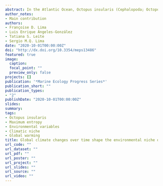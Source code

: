 ```yaml
---
abstract: In the Atlantic Ocean, Octopus insularis (Cephalopoda; Octopodidae) Leite and Haimovici, 2008 inhabits warm and shallow habitats, where it is one of the main targets of cephalopod fisheries. Considering the current trend of increasing seawater temperature, warm-water species are expected to expand their geographic distribution ranges. Ecological niche modeling (ENM) is an important tool to help describe likely changes in geographic distribution patterns of a species in different climatic scenarios. To evaluate changes in the distribution of Octopus insularis over time, the maximum entropy approach was used, which estimated a suitable climatic niche for Octopus under 5 scenarios of global climate change. Four environmental variables were chosen to model the suitable climatic niche of O. insularis in the present, past, and future scenarios. The ENM in different climatic scenarios showed good validation and pointed out an increase of the suitable niche for O. insularis settlement, from the Last Glacial Maximum (21 kya) up to future scenarios. In the future projections, suitable niche space will potentially increase in the tropical Atlantic compared to the current distribution. Modeling pointed out the possibility of expansion from the current range of the species to the temperate northern Atlantic, temperate South America, and temperate South Africa. This may cause potential threats, such as possible extinction of endemic species, habitat displacement of native octopuses, and reorganizations in the trophic chain.
author_notes: 
- Main contribution
authors:
- Françoise D. Lima
- Luis Enrique Ángeles-González
- Tatiana S. Leite
- Sergio M.Q. Lima
date: "2020-10-01T00:00:00Z"
doi: "http://dx.doi.org/10.3354/meps13486"
featured: true
image:
  caption: 
  focal_point: ""
  preview_only: false
projects: []
publication: '*Marine Ecology Progress Series*'
publication_short: ""
publication_types:
- "2"
publishDate: "2020-10-01T00:00:00Z"
slides:
summary:
tags:
- Octopus insularis
- Maximum entropy
- Environmental variables
- Climatic niche
- Global warming
title: Global climate changes over time shape the environmental niche distribution of Octopus insularis in the Atlantic Ocean
url_code: ""
url_dataset: ""
url_pdf: ""
url_poster: ""
url_project: ""
url_slides: ""
url_source: ""
url_video: ""
---
```

